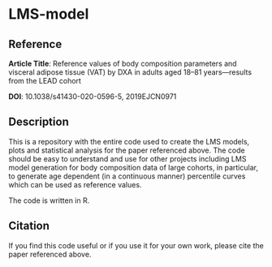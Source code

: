 # LMS-model

## Reference
__Article Title__: Reference values of body composition parameters and visceral adipose tissue (VAT) by DXA in adults aged 18–81 years—results from the LEAD cohort

__DOI__: 10.1038/s41430-020-0596-5, 2019EJCN0971

## Description
This is a repository with the entire code used to create the LMS models, plots and statistical analysis for the paper referenced above. The code should be easy to understand and use for other projects including LMS model generation for body composition data of large cohorts, in particular, to generate age dependent (in a continuous manner) percentile curves which can be used as reference values.

The code is written in R.


## Citation
If you find this code useful or if you use it for your own work, please cite the paper referenced above.
